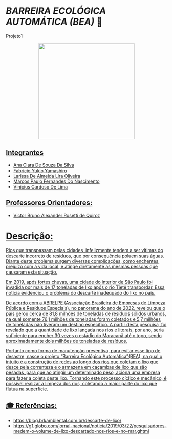 # *BARREIRA ECOLÓGICA AUTOMÁTICA (BEA)* 🌱
Projeto1

<div align="center">
<a href= "https://www.fecap.br/"><img src="https://github.com/user-attachments/assets/2d1e665a-8d47-447d-837f-adaea26e08c0" width="300px" />
</div>


## Integrantes
- Ana Clara De Souza Da Silva
- Fabricio Yukio Yamashiro
- Larissa De Almeida Lira Oliveira
- Marcos Paulo Fernandes Do Nascimento
- Vinicius Cardoso De Lima
## Professores Orientadores:
- Victor Bruno Alexander Rosetti de Quiroz

# Descrição:
Rios que transpassam pelas cidades, infelizmente tendem a ser vítimas do descarte incorreto de resíduos, que por consequência poluem suas águas. Diante deste problema surgem diversas complicações, como enchentes, prejuízo com a vida local, e atinge diretamente as mesmas pessoas que causaram esta situação.

Em 2019, após fortes chuvas, uma cidade do interior de São Paulo foi invadida por mais de 17 toneladas de lixo após o rio Tietê transbordar. Essa notícia evidenciou o problema do descarte inadequado do lixo no país.

De acordo com a ABRELPE  (Associação Brasileira de Empresas de Limpeza Pública e Resíduos Especiais), no panorama do ano de 2022, revelou que o país gerou cerca de 81,8 milhões de toneladas de resíduos sólidos urbanos, na qual somente 76,1 milhões de toneladas foram coletados e 5,7 milhões de toneladas não tiveram um destino específico. A partir desta pesquisa, foi revelado que a quantidade de lixo lançada nos rios e litorais, por ano, seria suficiente para encher 30 vezes o estádio do Maracanã até o topo, sendo aproximadamente dois milhões de toneladas de resíduos.

Portanto como forma de manutenção preventiva, para evitar esse tipo de desastre, nasce o projeto “Barreira Ecológica Automática”(BEA), na qual o intuito é a construção de redes ao longo dos rios que coletam o lixo que desce pela correnteza e o armazena em caçambas de lixo que são pesadas, para que ao atingir um determinado peso, aciona uma empresa para fazer a coleta deste lixo. Tornando este processo cíclico e mecânico, é possível realizar a limpeza dos rios, coletando a maior parte do lixo que flutua na superfície.

## 🎓 Referências:
- https://blog.brkambiental.com.br/descarte-de-lixo/
- https://g1.globo.com/jornal-nacional/noticia/2019/03/22/pesquisadores-medem-o-volume-de-lixo-descartado-nos-rios-e-no-mar.ghtml
